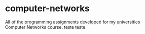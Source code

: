 # computer-networks
All of the programming assignments developed for my universities Computer Networks course.
teste teste
